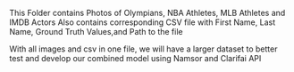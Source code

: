 This Folder contains Photos of Olympians, NBA Athletes, MLB Athletes and IMDB Actors
Also contains corresponding CSV file with First Name, Last Name, Ground Truth Values,and Path to the file

With all images and csv in one file, we will have a larger dataset to better test and develop our combined model using Namsor and Clarifai API
